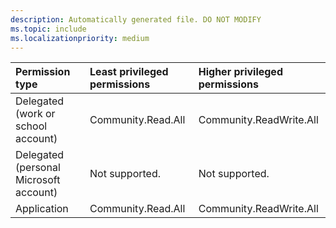 ```yaml
---
description: Automatically generated file. DO NOT MODIFY
ms.topic: include
ms.localizationpriority: medium
---
```


|Permission type|Least privileged permissions|Higher privileged permissions|
|:---|:---|:---|
|Delegated (work or school account)|Community.Read.All|Community.ReadWrite.All|
|Delegated (personal Microsoft account)|Not supported.|Not supported.|
|Application|Community.Read.All|Community.ReadWrite.All|


